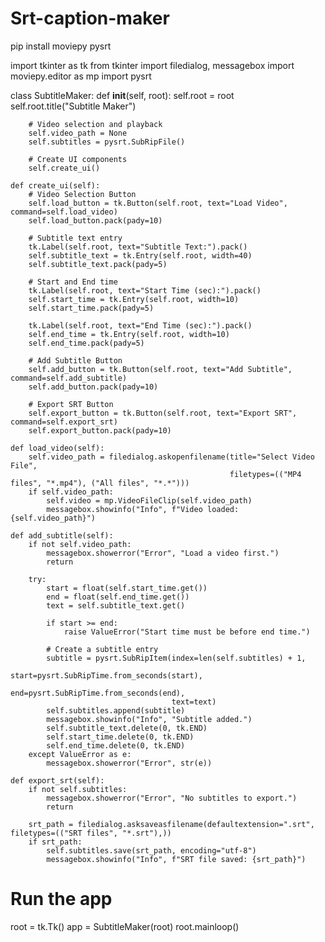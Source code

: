 # Srt-caption-maker

pip install moviepy pysrt

import tkinter as tk
from tkinter import filedialog, messagebox
import moviepy.editor as mp
import pysrt

class SubtitleMaker:
    def __init__(self, root):
        self.root = root
        self.root.title("Subtitle Maker")
        
        # Video selection and playback
        self.video_path = None
        self.subtitles = pysrt.SubRipFile()
        
        # Create UI components
        self.create_ui()
    
    def create_ui(self):
        # Video Selection Button
        self.load_button = tk.Button(self.root, text="Load Video", command=self.load_video)
        self.load_button.pack(pady=10)

        # Subtitle text entry
        tk.Label(self.root, text="Subtitle Text:").pack()
        self.subtitle_text = tk.Entry(self.root, width=40)
        self.subtitle_text.pack(pady=5)

        # Start and End time
        tk.Label(self.root, text="Start Time (sec):").pack()
        self.start_time = tk.Entry(self.root, width=10)
        self.start_time.pack(pady=5)
        
        tk.Label(self.root, text="End Time (sec):").pack()
        self.end_time = tk.Entry(self.root, width=10)
        self.end_time.pack(pady=5)

        # Add Subtitle Button
        self.add_button = tk.Button(self.root, text="Add Subtitle", command=self.add_subtitle)
        self.add_button.pack(pady=10)
        
        # Export SRT Button
        self.export_button = tk.Button(self.root, text="Export SRT", command=self.export_srt)
        self.export_button.pack(pady=10)

    def load_video(self):
        self.video_path = filedialog.askopenfilename(title="Select Video File",
                                                     filetypes=(("MP4 files", "*.mp4"), ("All files", "*.*")))
        if self.video_path:
            self.video = mp.VideoFileClip(self.video_path)
            messagebox.showinfo("Info", f"Video loaded: {self.video_path}")

    def add_subtitle(self):
        if not self.video_path:
            messagebox.showerror("Error", "Load a video first.")
            return
        
        try:
            start = float(self.start_time.get())
            end = float(self.end_time.get())
            text = self.subtitle_text.get()
            
            if start >= end:
                raise ValueError("Start time must be before end time.")
            
            # Create a subtitle entry
            subtitle = pysrt.SubRipItem(index=len(self.subtitles) + 1,
                                        start=pysrt.SubRipTime.from_seconds(start),
                                        end=pysrt.SubRipTime.from_seconds(end),
                                        text=text)
            self.subtitles.append(subtitle)
            messagebox.showinfo("Info", "Subtitle added.")
            self.subtitle_text.delete(0, tk.END)
            self.start_time.delete(0, tk.END)
            self.end_time.delete(0, tk.END)
        except ValueError as e:
            messagebox.showerror("Error", str(e))

    def export_srt(self):
        if not self.subtitles:
            messagebox.showerror("Error", "No subtitles to export.")
            return
        
        srt_path = filedialog.asksaveasfilename(defaultextension=".srt", filetypes=(("SRT files", "*.srt"),))
        if srt_path:
            self.subtitles.save(srt_path, encoding="utf-8")
            messagebox.showinfo("Info", f"SRT file saved: {srt_path}")

# Run the app
root = tk.Tk()
app = SubtitleMaker(root)
root.mainloop()
